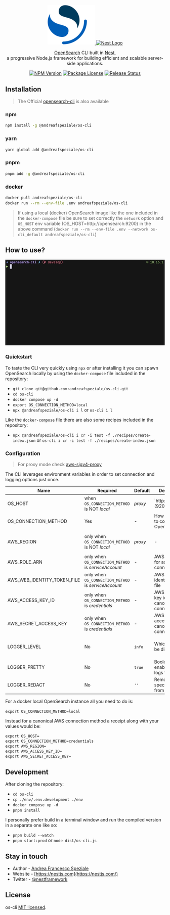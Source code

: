 <div align="center">
  <p>
    <a href="https://opensearch.org/" target="blank">
      <img src="./assets/os-logo.png" width="150" alt="OpenSearch Logo" />
    </a>
    <b></b>
    <a href="https://nestjs.com/" target="blank">
      <img src="https://nestjs.com/img/logo_text.svg" width="320" alt="Nest Logo" />
    </a>
  </p>
  <p>
    <a href="https://opensearch.org/" target="blank">OpenSearch</a> CLI built in <a href="https://github.com/nestjs/nest" target="blank">Nest</a>,<br>
    a progressive Node.js framework for building efficient and scalable server-side applications.
  </p>
  <p>
    <a href="https://www.npmjs.com/@andreafspeziale/os-cli" target="_blank"><img src="https://img.shields.io/npm/v/@andreafspeziale/os-cli.svg" alt="NPM Version" /></a>
    <a href="https://www.npmjs.com/@andreafspeziale/os-cli" target="_blank"><img src="https://img.shields.io/npm/l/@andreafspeziale/os-cli.svg" alt="Package License" /></a>
    <a href="https://github.com/andreafspeziale/os-cli/actions" target="_blank"><img src="https://img.shields.io/github/actions/workflow/status/andreafspeziale/os-cli/release.yml" alt="Release Status"/></a>
  <p>
</div>

## Installation
> The Official [opensearch-cli](https://opensearch.org/docs/latest/tools/cli/) is also available

### npm

```sh
npm install -g @andreafspeziale/os-cli
```

### yarn

```sh
yarn global add @andreafspeziale/os-cli
```

### pnpm

```sh
pnpm add -g @andreafspeziale/os-cli
```

### docker

```sh
docker pull andreafspeziale/os-cli
docker run --rm --env-file .env andreafspeziale/os-cli
```

> If using a local (docker) OpenSearch image like the one included in the `docker-compose` file be sure to set correctly the `network` option and `OS_HOST` env variable (OS_HOST=http://opensearch:9200) in the above command (`docker run --rm --env-file .env --network os-cli_default andreafspeziale/os-cli`)

## How to use?

![](./assets/terminal.gif)

### Quickstart

To taste the CLI very quickly using `npx` or after installing it you can spawn OpenSearch locally by using the `docker-compose` file included in the repository:

- `git clone git@github.com:andreafspeziale/os-cli.git`
- `cd os-cli`
- `docker compose up -d`
- `export OS_CONNECTION_METHOD=local`
- `npx @andreafspeziale/os-cli i l` or `os-cli i l`

Like the `docker-compose` file there are also some recipes included in the repository:

- `npx @andreafspeziale/os-cli i cr -i test -f ./recipes/create-index.json` or `os-cli i cr -i test -f ./recipes/create-index.json`

### Configuration
> For proxy mode check [aws-sigv4-proxy](https://github.com/awslabs/aws-sigv4-proxy)

The CLI leverages environment variables in order to set connection and logging options just once.

| Name                        | Required                                                  | Default                          | Description                                    | Values                                                          |
|-----------------------------|-----------------------------------------------------------|----------------------------------|------------------------------------------------|-----------------------------------------------------------------|
| OS_HOST                     | when `OS_CONNECTION_METHOD` is NOT _local_ | _proxy_      | `http://localhost:(9200 | 8080)` | OpenSearch connection host                     | -                                                               |
| OS_CONNECTION_METHOD        | Yes                                                       | -                                | How you want to connect to OpenSearch          | [`local`, `proxy`, `serviceAccount`, `credentials`]             |
| AWS_REGION                  | only when `OS_CONNECTION_METHOD` is NOT _local_ | _proxy_ | -                                | OpenSearch AWS connection region               | -                                                               |
| AWS_ROLE_ARN                | only when `OS_CONNECTION_METHOD` is _serviceAccount_      | -                                | AWS role ARN for assume role connection        | -                                                               |
| AWS_WEB_IDENTITY_TOKEN_FILE | only when `OS_CONNECTION_METHOD` is _serviceAccount_      | -                                | AWS web identity token file                    | -                                                               |
| AWS_ACCESS_KEY_ID           | only when `OS_CONNECTION_METHOD` is _credentials_         | -                                | AWS access key id for canonical connection     | -                                                               |
| AWS_SECRET_ACCESS_KEY       | only when `OS_CONNECTION_METHOD` is _credentials_         | -                                | AWS secret access key for canonical connection | -                                                               |
| LOGGER_LEVEL                | No                                                        | `info`                           | Which logs will be displayed                   | [`silent`, `error`, `warn`, `info`, `http`, `verbose`, `debug`] |
| LOGGER_PRETTY               | No                                                        | `true`                           | Boolean to enable/disable logs formatting      | `true`, `false`                                                 |
| LOGGER_REDACT               | No                                                        | `''`                             | Removed specified words from logs              | -                                                               |

For a docker local OpenSearch instance all you need to do is:

`export OS_CONNECTION_METHOD=local`

Instead for a canonical AWS connection method a receipt along with your values would be:

```
export OS_HOST=
export OS_CONNECTION_METHOD=credentials
export AWS_REGION=
export AWS_ACCESS_KEY_ID=
export AWS_SECRET_ACCESS_KEY=
```

## Development

After cloning the repository:

- `cd os-cli`
- `cp ./env/.env.development ./env`
- `docker compose up -d`
- `pnpm install`

I personally prefer build in a terminal window and run the compiled version in a separate one like so:

- `pnpm build --watch`
- `pnpm start:prod` or `node dist/os-cli.js`

## Stay in touch

- Author - [Andrea Francesco Speziale](https://twitter.com/andreafspeziale)
- Website - [https://nestjs.com](https://nestjs.com/)
- Twitter - [@nestframework](https://twitter.com/nestframework)

## License

os-cli [MIT licensed](LICENSE).

